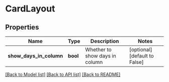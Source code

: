 # CardLayout

## Properties
Name | Type | Description | Notes
------------ | ------------- | ------------- | -------------
**show_days_in_column** | **bool** | Whether to show days in column | [optional] [default to False]

[[Back to Model list]](../README.md#documentation-for-models) [[Back to API list]](../README.md#documentation-for-api-endpoints) [[Back to README]](../README.md)

